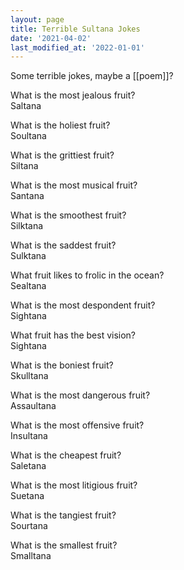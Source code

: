 ```yaml
---
layout: page
title: Terrible Sultana Jokes
date: '2021-04-02'
last_modified_at: '2022-01-01'
---
```


Some terrible jokes, maybe a [[poem]]?

What is the most jealous fruit? \
Saltana

What is the holiest fruit? \
Soultana

What is the grittiest fruit? \
Siltana

What is the most musical fruit? \
Santana

What is the smoothest fruit? \
Silktana

What is the saddest fruit? \
Sulktana

What fruit likes to frolic in the ocean? \
Sealtana

What is the most despondent fruit? \
Sightana

What fruit has the best vision? \
Sightana

What is the boniest fruit? \
Skulltana

What is the most dangerous fruit? \
Assaultana

What is the most offensive fruit? \
Insultana

What is the cheapest fruit? \
Saletana

What is the most litigious fruit? \
Suetana

What is the tangiest fruit? \
Sourtana

What is the smallest fruit? \
Smalltana
